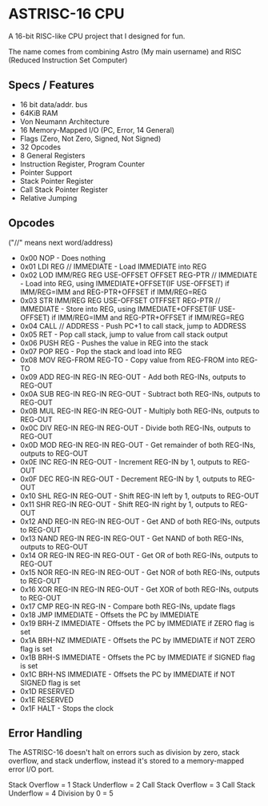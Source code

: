 # ASTRISC-16 CPU

A 16-bit RISC-like CPU project that I designed for fun.

The name comes from combining Astro (My main username) and RISC (Reduced Instruction Set Computer)

## Specs / Features

- 16 bit data/addr. bus
- 64KiB RAM
- Von Neumann Architecture
- 16 Memory-Mapped I/O (PC, Error, 14 General)
- Flags (Zero, Not Zero, Signed, Not Signed)
- 32 Opcodes
- 8 General Registers
- Instruction Register, Program Counter
- Pointer Support
- Stack Pointer Register
- Call Stack Pointer Register
- Relative Jumping

## Opcodes

("//" means next word/address)
- 0x00 NOP - Does nothing
- 0x01 LDI REG // IMMEDIATE - Load IMMEDIATE into REG
- 0x02 LOD IMM/REG REG USE-OFFSET OFFSET REG-PTR // IMMEDIATE - Load into REG, using IMMEDIATE+OFFSET(IF USE-OFFSET) if IMM/REG=IMM and REG-PTR+OFFSET if IMM/REG=REG
- 0x03 STR IMM/REG REG USE-OFFSET OTFFSET REG-PTR // IMMEDIATE - Store into REG, using IMMEDIATE+OFFSET(IF USE-OFFSET) if IMM/REG=IMM and REG-PTR+OFFSET if IMM/REG=REG
- 0x04 CALL // ADDRESS - Push PC+1 to call stack, jump to ADDRESS
- 0x05 RET - Pop call stack, jump to value from call stack output
- 0x06 PUSH REG - Pushes the value in REG into the stack
- 0x07 POP REG - Pop the stack and load into REG
- 0x08 MOV REG-FROM REG-TO - Copy value from REG-FROM into REG-TO
- 0x09 ADD REG-IN REG-IN REG-OUT - Add both REG-INs, outputs to REG-OUT
- 0x0A SUB REG-IN REG-IN REG-OUT - Subtract both REG-INs, outputs to REG-OUT
- 0x0B MUL REG-IN REG-IN REG-OUT - Multiply both REG-INs, outputs to REG-OUT
- 0x0C DIV REG-IN REG-IN REG-OUT - Divide both REG-INs, outputs to REG-OUT
- 0x0D MOD REG-IN REG-IN REG-OUT - Get remainder of both REG-INs, outputs to REG-OUT
- 0x0E INC REG-IN REG-OUT - Increment REG-IN by 1, outputs to REG-OUT
- 0x0F DEC REG-IN REG-OUT - Decrement REG-IN by 1, outputs to REG-OUT
- 0x10 SHL REG-IN REG-OUT - Shift REG-IN left by 1, outputs to REG-OUT
- 0x11 SHR REG-IN REG-OUT - Shift REG-IN right by 1, outputs to REG-OUT
- 0x12 AND REG-IN REG-IN REG-OUT - Get AND of both REG-INs, outputs to REG-OUT
- 0x13 NAND REG-IN REG-IN REG-OUT - Get NAND of both REG-INs, outputs to REG-OUT
- 0x14 OR REG-IN REG-IN REG-OUT - Get OR of both REG-INs, outputs to REG-OUT
- 0x15 NOR REG-IN REG-IN REG-OUT - Get NOR of both REG-INs, outputs to REG-OUT
- 0x16 XOR REG-IN REG-IN REG-OUT - Get XOR of both REG-INs, outputs to REG-OUT
- 0x17 CMP REG-IN REG-IN - Compare both REG-INs, update flags
- 0x18 JMP IMMEDIATE - Offsets the PC by IMMEDIATE
- 0x19 BRH-Z IMMEDIATE - Offsets the PC by IMMEDIATE if ZERO flag is set
- 0x1A BRH-NZ IMMEDIATE - Offsets the PC by IMMEDIATE if NOT ZERO flag is set
- 0x1B BRH-S IMMEDIATE - Offsets the PC by IMMEDIATE if SIGNED flag is set
- 0x1C BRH-NS IMMEDIATE - Offsets the PC by IMMEDIATE if NOT SIGNED flag is set
- 0x1D RESERVED
- 0x1E RESERVED
- 0x1F HALT - Stops the clock

## Error Handling

The ASTRISC-16 doesn't halt on errors such as division by zero, stack overflow, and stack underflow, instead it's stored to a memory-mapped error I/O port.

Stack Overflow = 1
Stack Underflow = 2
Call Stack Overflow = 3
Call Stack Underflow = 4
Division by 0 = 5

